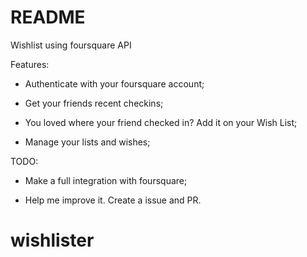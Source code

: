# README

Wishlist using foursquare API

Features:

* Authenticate with your foursquare account;

* Get your friends recent checkins;

* You loved where your friend checked in? Add it on your Wish List;

* Manage your lists and wishes;

TODO:

* Make a full integration with foursquare;

* Help me improve it. Create a issue and PR.

# wishlister
